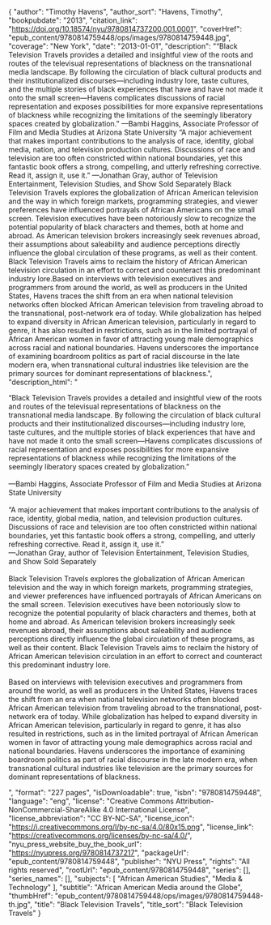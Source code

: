 {
  "author": "Timothy Havens",
  "author_sort": "Havens, Timothy",
  "bookpubdate": "2013",
  "citation_link": "https://doi.org/10.18574/nyu/9780814737200.001.0001",
  "coverHref": "epub_content/9780814759448/ops/images/9780814759448.jpg",
  "coverage": "New York",
  "date": "2013-01-01",
  "description": "&#8220;Black Television Travels provides a detailed and insightful  view of the roots and routes of the televisual representations of  blackness on the transnational media landscape. By following the  circulation of black cultural products and their institutionalized  discourses&#8212;including industry lore, taste cultures, and the multiple  stories of black experiences that have and have not made it onto the  small screen&#8212;Havens complicates discussions of racial representation and  exposes possibilities for more expansive representations of blackness  while recognizing the limitations of the seemingly liberatory spaces  created by globalization.&#8221; &#8212;Bambi Haggins, Associate Professor of Film and Media Studies at Arizona State University &#8220;A  major achievement that makes important contributions to the analysis of  race, identity, global media, nation, and television production  cultures. Discussions of race and television are too often constricted  within national boundaries, yet this fantastic book offers a strong,  compelling, and utterly refreshing corrective. Read it, assign it, use  it.&#8221; &#8212;Jonathan Gray, author of Television Entertainment, Television Studies, and Show Sold Separately Black Television Travels  explores the globalization of African American television and the way  in which foreign markets, programming strategies, and viewer preferences  have influenced portrayals of African Americans on the small screen.  Television executives have been notoriously slow to recognize the  potential popularity of black characters and themes, both at home and  abroad.  As American television brokers increasingly seek revenues  abroad, their assumptions about saleability and audience perceptions  directly influence the global circulation of these programs, as well as  their content. Black Television Travels aims to reclaim the  history of African American television circulation in an effort to  correct and counteract this predominant industry lore.Based  on interviews with television executives and programmers from around  the world, as well as producers in the United States, Havens traces the  shift from an era when national television networks often blocked  African American television from traveling abroad to the transnational,  post-network era of today. While globalization has helped to expand  diversity in African American television, particularly in regard to  genre, it has also resulted in restrictions, such as in the limited  portrayal of African American women in favor of attracting young male  demographics across racial and national boundaries. Havens underscores  the importance of examining boardroom politics as part of racial  discourse in the late modern era, when transnational cultural industries  like television are the primary sources for dominant representations of  blackness.",
  "description_html": "<p>&#8220;Black Television Travels provides a detailed and insightful  view of the roots and routes of the televisual representations of  blackness on the transnational media landscape. By following the  circulation of black cultural products and their institutionalized  discourses&#8212;including industry lore, taste cultures, and the multiple  stories of black experiences that have and have not made it onto the  small screen&#8212;Havens complicates discussions of racial representation and  exposes possibilities for more expansive representations of blackness  while recognizing the limitations of the seemingly liberatory spaces  created by globalization.&#8221; <br><br>&#8212;Bambi Haggins, Associate Professor of Film and Media Studies at Arizona State University <br><br>&#8220;A  major achievement that makes important contributions to the analysis of  race, identity, global media, nation, and television production  cultures. Discussions of race and television are too often constricted  within national boundaries, yet this fantastic book offers a strong,  compelling, and utterly refreshing corrective. Read it, assign it, use  it.&#8221; <br>&#8212;Jonathan Gray, author of Television Entertainment, Television Studies, and Show Sold Separately <br><br>Black Television Travels  explores the globalization of African American television and the way  in which foreign markets, programming strategies, and viewer preferences  have influenced portrayals of African Americans on the small screen.  Television executives have been notoriously slow to recognize the  potential popularity of black characters and themes, both at home and  abroad.  As American television brokers increasingly seek revenues  abroad, their assumptions about saleability and audience perceptions  directly influence the global circulation of these programs, as well as  their content. Black Television Travels aims to reclaim the  history of African American television circulation in an effort to  correct and counteract this predominant industry lore.<br><br>Based  on interviews with television executives and programmers from around  the world, as well as producers in the United States, Havens traces the  shift from an era when national television networks often blocked  African American television from traveling abroad to the transnational,  post-network era of today. While globalization has helped to expand  diversity in African American television, particularly in regard to  genre, it has also resulted in restrictions, such as in the limited  portrayal of African American women in favor of attracting young male  demographics across racial and national boundaries. Havens underscores  the importance of examining boardroom politics as part of racial  discourse in the late modern era, when transnational cultural industries  like television are the primary sources for dominant representations of  blackness.</p>",
  "format": "227 pages",
  "isDownloadable": true,
  "isbn": "9780814759448",
  "language": "eng",
  "license": "Creative Commons Attribution-NonCommercial-ShareAlike 4.0 International License",
  "license_abbreviation": "CC BY-NC-SA",
  "license_icon": "https://i.creativecommons.org/l/by-nc-sa/4.0/80x15.png",
  "license_link": "https://creativecommons.org/licenses/by-nc-sa/4.0/",
  "nyu_press_website_buy_the_book_url": "https://nyupress.org/9780814737217",
  "packageUrl": "epub_content/9780814759448",
  "publisher": "NYU Press",
  "rights": "All rights reserved",
  "rootUrl": "epub_content/9780814759448",
  "series": [],
  "series_names": [],
  "subjects": [
    "African American Studies",
    "Media & Technology"
  ],
  "subtitle": "African American Media around the Globe",
  "thumbHref": "epub_content/9780814759448/ops/images/9780814759448-th.jpg",
  "title": "Black Television Travels",
  "title_sort": "Black Television Travels"
}
